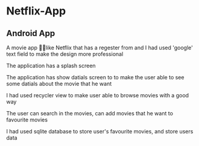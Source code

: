 # Netflix-App
<h2> Android App</h1>
<p> A movie app 📱🎦like Netflix that has a regester from and I had used 'google' text field to make the design more professional </p>
<p> The application has a splash screen</p>
<p> The application has show datials screen to to make the user able to see some datials about the movie that he want</p>
<p> I had used recycler view to make user able to browse movies with a good way</p>
<p> The user can search in the movies, can add movies that he want to favourite movies</p>
<p> I had used sqlite database to store user's favourite movies, and store users data</p>
